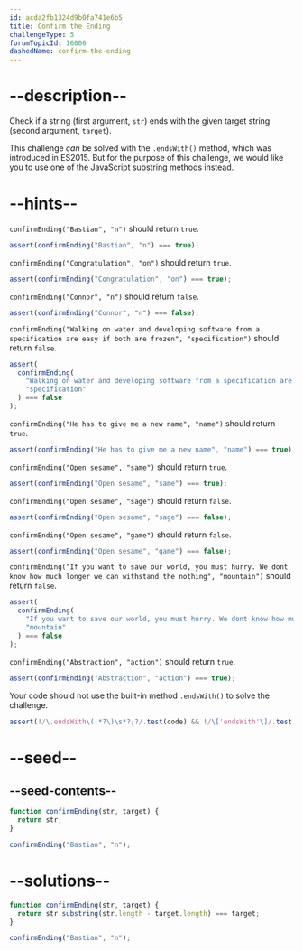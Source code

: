 ```yaml
---
id: acda2fb1324d9b0fa741e6b5
title: Confirm the Ending
challengeType: 5
forumTopicId: 16006
dashedName: confirm-the-ending
---
```


# --description--

Check if a string (first argument, `str`) ends with the given target string (second argument, `target`).

This challenge _can_ be solved with the `.endsWith()` method, which was introduced in ES2015. But for the purpose of this challenge, we would like you to use one of the JavaScript substring methods instead.

# --hints--

`confirmEnding("Bastian", "n")` should return `true`.

```js
assert(confirmEnding("Bastian", "n") === true);
```

`confirmEnding("Congratulation", "on")` should return `true`.

```js
assert(confirmEnding("Congratulation", "on") === true);
```

`confirmEnding("Connor", "n")` should return `false`.

```js
assert(confirmEnding("Connor", "n") === false);
```

`confirmEnding("Walking on water and developing software from a specification are easy if both are frozen", "specification")` should return `false`.

```js
assert(
  confirmEnding(
    "Walking on water and developing software from a specification are easy if both are frozen",
    "specification"
  ) === false
);
```

`confirmEnding("He has to give me a new name", "name")` should return `true`.

```js
assert(confirmEnding("He has to give me a new name", "name") === true);
```

`confirmEnding("Open sesame", "same")` should return `true`.

```js
assert(confirmEnding("Open sesame", "same") === true);
```

`confirmEnding("Open sesame", "sage")` should return `false`.

```js
assert(confirmEnding("Open sesame", "sage") === false);
```

`confirmEnding("Open sesame", "game")` should return `false`.

```js
assert(confirmEnding("Open sesame", "game") === false);
```

`confirmEnding("If you want to save our world, you must hurry. We dont know how much longer we can withstand the nothing", "mountain")` should return `false`.

```js
assert(
  confirmEnding(
    "If you want to save our world, you must hurry. We dont know how much longer we can withstand the nothing",
    "mountain"
  ) === false
);
```

`confirmEnding("Abstraction", "action")` should return `true`.

```js
assert(confirmEnding("Abstraction", "action") === true);
```

Your code should not use the built-in method `.endsWith()` to solve the challenge.

```js
assert(!/\.endsWith\(.*?\)\s*?;?/.test(code) && !/\['endsWith'\]/.test(code));
```

# --seed--

## --seed-contents--

```js
function confirmEnding(str, target) {
  return str;
}

confirmEnding("Bastian", "n");
```

# --solutions--

```js
function confirmEnding(str, target) {
  return str.substring(str.length - target.length) === target;
}

confirmEnding("Bastian", "n");
```
